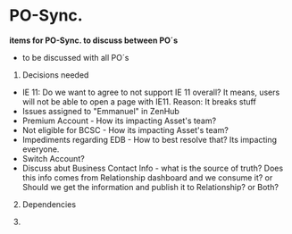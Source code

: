 # PO-Sync. 
**items for PO-Sync. to discuss between PO´s**

- to be discussed with all PO´s


1. Decisions needed
- IE 11: Do we want to agree to not support IE 11 overall? It means, users will not be able to open a page with IE11. 
    Reason: It breaks stuff
- Issues assigned to "Emmanuel" in ZenHub
- Premium Account - How its impacting Asset's team?
- Not eligible for BCSC - How its impacting Asset's team?
- Impediments regarding EDB - How to best resolve that? Its impacting everyone.
- Switch Account?
- Discuss abut Business Contact Info - what is the source of truth? Does this info comes from Relationship dashboard and we consume it? or Should we get the information and publish it to Relationship? or Both?

2. Dependencies 



3. 

